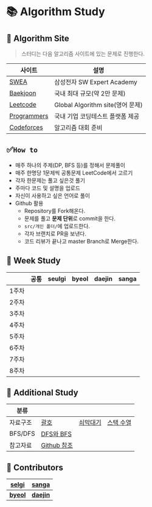 # :books: Algorithm Study

## :orange_book: Algorithm Site

> 스터디는 다음 알고리즘 사이트에 있는 문제로 진행한다.

| 사이트 | 설명 |
|---|---|
| [SWEA](https://swexpertacademy.com/main/main.do) | 삼성전자 SW Expert Academy |
| [Baekjoon](https://www.acmicpc.net/) | 국내 최대 규모(약 2만 문제) |
| [Leetcode](https://leetcode.com/) | Global Algorithm site(영어 문제) |
| [Programmers](https://programmers.co.kr/) | 국내 기업 코딩테스트 플랫폼 제공 |
| [Codeforces](https://codeforces.com/) | 알고리즘 대회 준비 |

## ✅`How to`

- 매주 하나의 주제(DP, BFS 등)를 정해서 문제풀이
- 매주 한명당 1문제씩 공통문제 LeetCode에서 고르기
- 각자 한문제는 풀고 싶은것 풀기
- 주마다 코드 및 설명을 업로드
- 자신이 사용하고 싶은 언어로 풀이
- Github 활용
  - Repository를 Fork해온다.
  - 문제를 풀고 **문제 단위**로 commit을 한다.
  - `src/개인 폴더/`에 업로드한다.
  - 각자 브랜치로 PR을 보낸다.
  - 코드 리뷰가 끝나고 master Branch로 Merge한다.

## :green_book: Week Study

|       |   공통        |           seulgi               |        byeol                        |                  daejin        | sanga
| ------ | :----------------------------------------------------------: | :----------------------------------------------------------: | :-----------------------------------------------------: | :----------------------------------------------------------: | :----------------------------------------------------------: |
| 1주차  |                   |              |    |        | |
| 2주차  |                  | |       |  | |
| 3주차  | |  |   |                         |                                     |
| 4주차  |       |  |                        |                                 |                                                              |
| 5주차  |             |           |         ||                                                              |
| 6주차  |            |     |      |           |                                                   |
| 7주차  | | |           |        ||
| 8주차  |      |             |     |     |                                                              |

## :blue_book: Additional Study

| 분류     |                                                   |                                                   |                                                   |
| -------- | ------------------------------------------------- | ------------------------------------------------- | ------------------------------------------------- |
| 자료구조 | [괄호](https://www.acmicpc.net/problem/9012)      | [쇠막대기](https://www.acmicpc.net/problem/10799) | [스택 수열](https://www.acmicpc.net/problem/1874) |
| BFS/DFS  | [DFS와 BFS](https://www.acmicpc.net/problem/1260) |                                                   |                                            |
| 참고자료  | [Github 참조](https://dev-youngjun.tistory.com/47)|                                                   |                 |

## :raising_hand: Contributors

| [**selgi**](https://github.com/seulgi00112)     | [**sanga**](https://github.com/sanga125) |
| ----------------------------------------------- | ----------------------------------------- |
| [**byeol**](https://github.com/imstargit) | [**daejin**](https://github.com/uiokmju)     |
